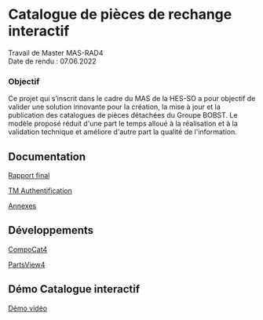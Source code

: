# Catalogue de pièces de rechange interactif
Travail de Master MAS-RAD4\
Date de rendu : 07.06.2022
### Objectif
Ce projet qui s’inscrit dans le cadre du MAS de la HES-SO a pour objectif de valider une solution innovante pour la création, la mise à jour et la publication des catalogues de pièces détachées du Groupe BOBST.  Le modèle proposé réduit d'une part le temps alloué à la réalisation et à la validation technique et améliore d'autre part la qualité de l'information.

## Documentation

[Rapport final](https://github.com/sebastienvial/TM-MAS-RAD4/blob/main/Vial%20S%C3%A9bastien_Rapport_Final_012.pdf)

[TM Authentification](https://github.com/sebastienvial/TM-MAS-RAD4/blob/main/Annexes/Vial%20S%C3%A9bastien_Authentification%20TM-signed.pdf)

[Annexes](https://github.com/sebastienvial/TM-MAS-RAD4/tree/main/Annexes)

## Développements

[CompoCat4](https://github.com/sebastienvial/compocat4)

[PartsView4](https://github.com/sebastienvial/partsview4)

## Démo Catalogue interactif

[Démo vidéo](https://www.youtube.com/watch?v=KRREwFOcarA)
